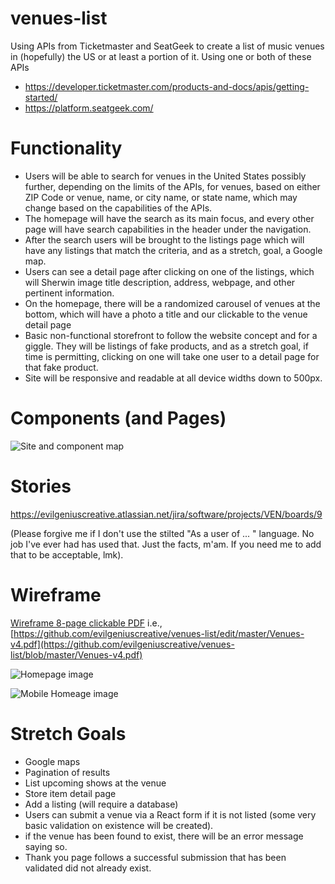 # venues-list

Using APIs from Ticketmaster and SeatGeek to create a list of music venues in (hopefully) the US or at least a portion of it.
Using one or both of these APIs

- https://developer.ticketmaster.com/products-and-docs/apis/getting-started/
- https://platform.seatgeek.com/

# Functionality

- Users will be able to search for venues in the United States possibly further, depending on the limits of the APIs, for venues, based on either ZIP Code or venue, name, or city name, or state name, which may change based on the capabilities of the APIs.
- The homepage will have the search as its main focus, and every other page will have search capabilities in the header under the navigation.
- After the search users will be brought to the listings page which will have any listings that match the criteria, and as a stretch, goal, a Google map.
- Users can see a detail page after clicking on one of the listings, which will Sherwin image title description, address, webpage, and other pertinent information.
- On the homepage, there will be a randomized carousel of venues at the bottom, which will have a photo a title and our clickable to the venue detail page
- Basic non-functional storefront to follow the website concept and for a giggle. They will be listings of fake products, and as a stretch goal, if time is permitting, clicking on one will take one user to a detail page for that fake product.
- Site will be responsive and readable at all device widths down to 500px.

# Components (and Pages)

![Site and component map](https://github.com/evilgeniuscreative/venues-list/blob/master/Site-component-map.png "Site and component map")

# Stories

https://evilgeniuscreative.atlassian.net/jira/software/projects/VEN/boards/9

(Please forgive me if I don't use the stilted "As a user of ... " language. No job I've ever had has used that. Just the facts, m'am. If you need me to add that to be acceptable, lmk).

# Wireframe

[Wireframe 8-page clickable PDF](https://github.com/evilgeniuscreative/venues-list/blob/master/Venues-v4.pdf) i.e., [https://github.com/evilgeniuscreative/venues-list/edit/master/Venues-v4.pdf](https://github.com/evilgeniuscreative/venues-list/blob/master/Venues-v4.pdf)

![Homepage image](https://github.com/evilgeniuscreative/venues-list/blob/master/Homepage.png "Homepage image")

![Mobile Homeage image](https://github.com/evilgeniuscreative/venues-list/blob/master/Mobile%20Homepage.png "Mobile Homepage image")

# Stretch Goals

- Google maps
- Pagination of results
- List upcoming shows at the venue
- Store item detail page
- Add a listing (will require a database)
- Users can submit a venue via a React form if it is not listed (some very basic validation on existence will be created).
- if the venue has been found to exist, there will be an error message saying so.
- Thank you page follows a successful submission that has been validated did not already exist.
